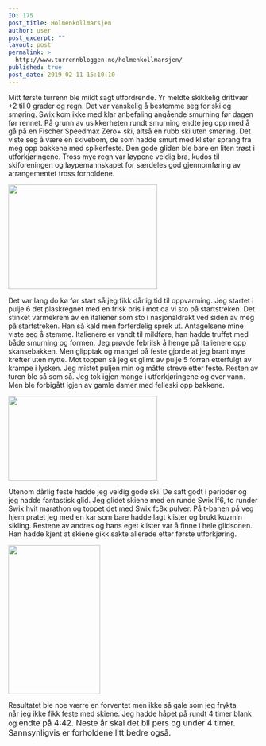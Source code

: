 ```yaml
---
ID: 175
post_title: Holmenkollmarsjen
author: user
post_excerpt: ""
layout: post
permalink: >
  http://www.turrennbloggen.no/holmenkollmarsjen/
published: true
post_date: 2019-02-11 15:10:10
---
```

Mitt første turrenn ble mildt sagt utfordrende. Yr meldte skikkelig drittvær +2 til 0 grader og regn. Det var vanskelig å bestemme seg for ski og smøring. Swix kom ikke med klar anbefaling angående smurning før dagen før rennet. På grunn av usikkerheten rundt smurning endte jeg opp med å gå på en Fischer Speedmax Zero+ ski, altså en rubb ski uten smøring. Det viste seg å være en skivebom, de som hadde smurt med klister sprang fra meg opp bakkene med spikerfeste. Den gode gliden ble bare en liten trøst i utforkjøringene. Tross mye regn var løypene veldig bra, kudos til skiforeningen og løypemannskapet for særdeles god gjennomføring av arrangementet tross forholdene.

<img class="size-medium wp-image-178 alignright" src="http://www.turrennbloggen.no/wp-content/uploads/2019/02/51528668_2433885993352737_6323278696891285504_n-300x211.jpg" alt="" width="300" height="211" />

Det var lang do kø før start så jeg fikk dårlig tid til oppvarming. Jeg startet i pulje 6 det plaskregnet med en frisk bris i mot da vi sto på startstreken. Det stinket varmekrem av en italiener som sto i nasjonaldrakt ved siden av meg på startstreken. Han så kald men forferdelig sprek ut. Antagelsene mine viste seg å stemme. Italienere er vandt til mildføre, han hadde truffet med både smurning og formen. Jeg prøvde febrilsk å henge på Italienere opp skansebakken. Men glipptak og mangel på feste gjorde at jeg brant mye krefter uten nytte. Mot toppen så jeg et glimt av pulje 5 forran etterfulgt av krampe i lysken. Jeg mistet puljen min og måtte streve etter feste. Resten av turen ble så som så. Jeg tok igjen mange i utforkjøringene og over vann. Men ble forbigått igjen av gamle damer med felleski opp bakkene.

<img class="size-medium wp-image-177 alignleft" src="http://www.turrennbloggen.no/wp-content/uploads/2019/02/høyde-300x170.jpg" alt="" width="300" height="170" />

Utenom dårlig feste hadde jeg veldig gode ski. De satt godt i perioder og jeg hadde fantastisk glid. Jeg glidet skiene med en runde Swix lf6, to runder Swix hvit marathon og toppet det med Swix fc8x pulver. På t-banen på veg hjem pratet jeg med en kar som bare hadde lagt klister og brukt kuzmin sikling. Restene av andres og hans eget klister var å finne i hele glidsonen. Han hadde kjent at skiene gikk sakte allerede etter første utforkjøring.

<img class="size-medium wp-image-179 alignright" src="http://www.turrennbloggen.no/wp-content/uploads/2019/02/51729452_239900390122998_7346524616162017280_n-185x300.jpg" alt="" width="185" height="300" />

Resultatet ble noe værre en forventet men ikke så gale som jeg frykta når jeg ikke fikk feste med skiene. Jeg hadde håpet på rundt 4 timer blank og <span style="font-size: 1rem;">endte på 4:42. Neste år skal det bli pers og under 4 timer. Sannsynligvis er forholdene litt bedre også. </span>